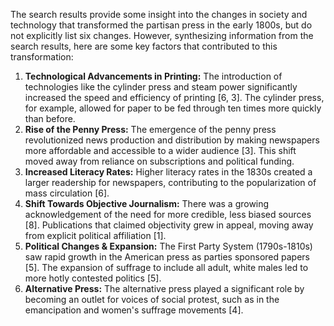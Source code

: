 The search results provide some insight into the changes in society and technology that transformed the partisan press in the early 1800s, but do not explicitly list six changes. However, synthesizing information from the search results, here are some key factors that contributed to this transformation:

1.  **Technological Advancements in Printing:** The introduction of technologies like the cylinder press and steam power significantly increased the speed and efficiency of printing [6, 3]. The cylinder press, for example, allowed for paper to be fed through ten times more quickly than before.
2.  **Rise of the Penny Press:** The emergence of the penny press revolutionized news production and distribution by making newspapers more affordable and accessible to a wider audience [3]. This shift moved away from reliance on subscriptions and political funding.
3.  **Increased Literacy Rates:** Higher literacy rates in the 1830s created a larger readership for newspapers, contributing to the popularization of mass circulation [6].
4.  **Shift Towards Objective Journalism:** There was a growing acknowledgement of the need for more credible, less biased sources [8]. Publications that claimed objectivity grew in appeal, moving away from explicit political affiliation [1].
5.  **Political Changes & Expansion:** The First Party System (1790s-1810s) saw rapid growth in the American press as parties sponsored papers [5]. The expansion of suffrage to include all adult, white males led to more hotly contested politics [5].
6.  **Alternative Press:** The alternative press played a significant role by becoming an outlet for voices of social protest, such as in the emancipation and women's suffrage movements [4].
